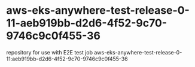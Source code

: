 # aws-eks-anywhere-test-release-0-11-aeb919bb-d2d6-4f52-9c70-9746c9c0f455-36
repository for use with E2E test job aws-eks-anywhere-test-release-0-11:aeb919bb-d2d6-4f52-9c70-9746c9c0f455-36
